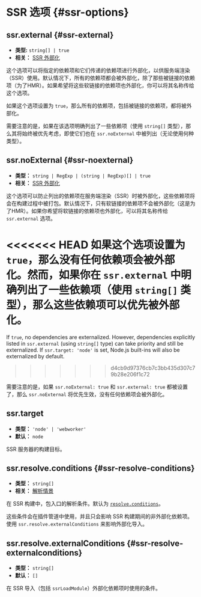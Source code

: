 # SSR 选项 {#ssr-options}

## ssr.external {#ssr-external}

- **类型:** `string[] | true`
- **相关：** [SSR 外部化](/guide/ssr#ssr-externals)

这个选项可以将指定的依赖项和它们传递的依赖项进行外部化，以供服务端渲染（SSR）使用。默认情况下，所有的依赖项都会被外部化，除了那些被链接的依赖项（为了HMR）。如果希望将这些软链接的依赖项也外部化，你可以将其名称传给这个选项。

如果这个选项设置为 `true`，那么所有的依赖项，包括被链接的依赖项，都将被外部化。

需要注意的是，如果在该选项明确列出了一些依赖项（使用 `string[]` 类型），那么其将始终被优先考虑，即使它们也在 `ssr.noExternal` 中被列出（无论使用何种类型）。

## ssr.noExternal {#ssr-noexternal}

- **类型：** `string | RegExp | (string | RegExp)[] | true`
- **相关：** [SSR 外部化](/guide/ssr#ssr-externals)

这个选项可以防止列出的依赖项在服务端渲染（SSR）时被外部化，这些依赖项将会在构建过程中被打包。默认情况下，只有软链接的依赖项不会被外部化（这是为了HMR）。如果你希望将软链接的依赖项也外部化，可以将其名称传给 `ssr.external` 选项。

<<<<<<< HEAD
如果这个选项设置为 `true`，那么没有任何依赖项会被外部化。然而，如果你在 `ssr.external` 中明确列出了一些依赖项（使用 `string[]` 类型），那么这些依赖项可以优先被外部化。
=======
If `true`, no dependencies are externalized. However, dependencies explicitly listed in `ssr.external` (using `string[]` type) can take priority and still be externalized. If `ssr.target: 'node'` is set, Node.js built-ins will also be externalized by default.
>>>>>>> d4cb9d97376cb7c3bb435d307c79b28e206f1c72

需要注意的是，如果 `ssr.noExternal: true` 和 `ssr.external: true` 都被设置了，那么 `ssr.noExternal` 将优先生效，没有任何依赖项会被外部化。

## ssr.target

- **类型：** `'node' | 'webworker'`
- **默认：** `node`

SSR 服务器的构建目标。

## ssr.resolve.conditions {#ssr-resolve-conditions}

- **类型：** `string[]`
- **相关：** [解析情景](./shared-options.md#resolve-conditions)

在 SSR 构建中，包入口的解析条件。默认为 [`resolve.conditions`](./shared-options.md#resolve-conditions)。

这些条件会在插件管道中使用，并且只会影响 SSR 构建期间的非外部化依赖项。使用 `ssr.resolve.externalConditions` 来影响外部化导入。

## ssr.resolve.externalConditions {#ssr-resolve-externalconditions}

- **类型：** `string[]`
- **默认：** `[]`

在 SSR 导入（包括 `ssrLoadModule`）外部化依赖项时使用的条件。
